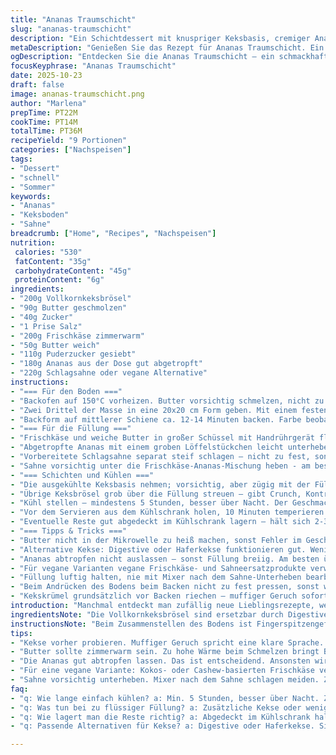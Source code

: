 ```yaml
---
title: "Ananas Traumschicht"
slug: "ananas-traumschicht"
description: "Ein Schichtdessert mit knuspriger Keksbasis, cremiger Ananasfüllung und knusprigem Topping. Statt klassischer Graham Cracker verwende ich Vollkornkekse für herzhaftere Textur und mehr Geschmack. Butter wird vorsichtig geschmolzen, um keine Bitterkeit zu riskieren. Die Füllung verbindet leicht gesüßten Frischkäse mit frischer Ananas – abgetropft, aber noch saftig – und fluffigem Schlagsahne- Ersatz. Backzeit und Kühlzeit sind flexibel; visuelle und haptische Signale geben besser Aufschluss über Gelingqualität. Ein Klassiker mit Twist, der auch ohne ewig lange Vorbereitung funktioniert."
metaDescription: "Genießen Sie das Rezept für Ananas Traumschicht. Ein köstliches Schichtdessert mit knusprigem Keksboden und cremiger Ananasfüllung."
ogDescription: "Entdecken Sie die Ananas Traumschicht – ein schmackhaftes Schichtdessert mit krossem Boden und fruchtiger Füllung, ideal für jeden Anlass."
focusKeyphrase: "Ananas Traumschicht"
date: 2025-10-23
draft: false
image: ananas-traumschicht.png
author: "Marlena"
prepTime: PT22M
cookTime: PT14M
totalTime: PT36M
recipeYield: "9 Portionen"
categories: ["Nachspeisen"]
tags:
- "Dessert"
- "schnell"
- "Sommer"
keywords:
- "Ananas"
- "Keksboden"
- "Sahne"
breadcrumb: ["Home", "Recipes", "Nachspeisen"]
nutrition: 
 calories: "530"
 fatContent: "35g"
 carbohydrateContent: "45g"
 proteinContent: "6g"
ingredients:
- "200g Vollkornkeksbrösel"
- "90g Butter geschmolzen"
- "40g Zucker"
- "1 Prise Salz"
- "200g Frischkäse zimmerwarm"
- "50g Butter weich"
- "110g Puderzucker gesiebt"
- "180g Ananas aus der Dose gut abgetropft"
- "220g Schlagsahne oder vegane Alternative"
instructions:
- "=== Für den Boden ==="
- "Backofen auf 150°C vorheizen. Butter vorsichtig schmelzen, nicht zu heiß, sonst schmeckt sie schnell bitter. Vollkornkeksbrösel, Zucker und Salz mit Butter vermengen. Nicht einfach kippen und rühren, sondern mit der Hand einmal kneten, bis alles gleichmäßig feucht, aber nicht matschig ist."
- "Zwei Drittel der Masse in eine 20x20 cm Form geben. Mit einem festen Glas oder Metallmaßbecher den Boden gleichmäßig und fest andrücken. Das gibt eine kompakte Kruste die beim Backen zusammenhält. Restliche Krümel für später beiseitestellen."
- "Backform auf mittlerer Schiene ca. 12-14 Minuten backen. Farbe beobachten – leicht goldbraun ist gut; nicht braun werden lassen, sonst wird der Krümel bitter. Nach dem Backen komplett auskühlen lassen. Ein kühler Raum oder Fensterbank eignen sich gut, Geduld ist gefragt."
- "=== Für die Füllung ==="
- "Frischkäse und weiche Butter in großer Schüssel mit Handrührgerät fluffig schlagen. Zucker langsam einrieseln lassen und weiter kräftig schlagen. Ziel ist eine luftige Masse, keine körnige oder überrührte Paste."
- "Abgetropfte Ananas mit einem groben Löffelstückchen leicht unterheben bis gleichmäßig verteilt. Die Saftreste nicht mit einrühren - sonst wird die Füllung zu wässrig und setzt sich nicht."
- "Vorbereitete Schlagsahne separat steif schlagen – nicht zu fest, sonst verliert sie Volumen beim Unterheben. Ein paar kräftige Klänge gibt’s beim Schneebesen, wenn Sahne fast fest wird."
- "Sahne vorsichtig unter die Frischkäse-Ananas-Mischung heben - am besten mit einem großen Spatel, Schnitt-und-Falt-Bewegung. So bleibt die Füllung luftig."
- "=== Schichten und Kühlen ==="
- "Die ausgekühlte Keksbasis nehmen; vorsichtig, aber zügig mit der Füllung glatt streichen. Nicht zu dünn, sonst wirkt es langweilig; auch nicht zu dick, sonst fällt alles auseinander."
- "Übrige Keksbrösel grob über die Füllung streuen – gibt Crunch, Kontrast und optischen Reiz. Eher ungleichmäßige Streuung, kein steriler Look."
- "Kühl stellen – mindestens 5 Stunden, besser über Nacht. Der Geschmack entwickelt sich, der Boden saugt Flüssigkeit auf und die Füllung wird schnittfest. Mehr Geduld bringt bessere Struktur."
- "Vor dem Servieren aus dem Kühlschrank holen, 10 Minuten temperieren lassen – so kommen fruchtige Aromen besser raus. Löffelprobe: Wackelt minimal, ist cremig mit festen Krümelschichten darunter."
- "Eventuelle Reste gut abgedeckt im Kühlschrank lagern – hält sich 2-3 Tage, sonst werden die Kekskrümel matschig. In Not geht Tiefkühlfach, aber Textur leidet."
- "=== Tipps & Tricks ==="
- "Butter nicht in der Mikrowelle zu heiß machen, sonst Fehler im Geschmack. Lieber langsam am Herd."
- "Alternative Kekse: Digestive oder Haferkekse funktionieren gut. Weniger süß aber kräftigerer Geschmack – Zucker anpassen."
- "Ananas abtropfen nicht auslassen – sonst Füllung breiig. Am besten über Sieb gut auspressen, leicht ausdrücken."
- "Für vegane Varianten vegane Frischkäse- und Sahneersatzprodukte verwenden; darauf achten, dass sie nicht zu flüssig sind. Gegebenenfalls Puderzucker reduzieren, da manche Ersatzprodukte süßer sind."
- "Füllung luftig halten, nie mit Mixer nach dem Sahne-Unterheben bearbeiten – zerstört Textur."
- "Beim Andrücken des Bodens beim Backen nicht zu fest pressen, sonst wird Kruste zu hart nach dem Backen."
- "Kekskrümel grundsätzlich vor Backen riechen – muffiger Geruch sofort aussortieren."
introduction: "Manchmal entdeckt man zufällig neue Lieblingsrezepte, wenn man alte Klassiker aufpeppt. Ananas und Frischkäse hat jeder schon mal kombiniert, doch die Basis macht hier den Unterschied. Klassische Grahamcracker können austauschbar sein, für mich sind Vollkornkekse einfach vielseitiger – sie geben mehr Biss und Geschmack. Butter nicht zu heiß, sonst nimmt sie den gesamten Geschmack weg – das lernen viele beim ersten Fehler. Die Ananas muss wirklich gut abgetropft sein, sonst läuft alles auseinander. Die Mischung aus frischer Creme, fruchtiger Säure und knusprigem Boden erinnert an Sommerstunden – manchmal braucht es keine komplizierten Zutaten, nur ein bisschen Geduld beim Kühlen und den richtigen Druck beim Andrücken. Wer mit diesem Rezept erst mal spielt, merkt schnell, wie sich kleine Anpassungen in der Konsistenz bewähren. Mein Tipp: Immer vor dem Servieren anprobieren — so passen Menge und Süße am besten zum eigenen Geschmack."
ingredientsNote: "Die Vollkornkeksbrösel sind ersetzbar durch Digestive oder Haferkekse, je nach Vorliebe. Zucker lässt sich reduzieren oder durch braunen Zucker ersetzen für karamellige Noten. Butter unbedingt zimmerwarm und schonend geschmolzen nehmen; bitterer Geschmack entsteht bei zu hoher Hitze sofort. Frischkäse muss weich sein, sonst entstehen Klümpchen. Pulverzucker unbedingt sieben, sonst verklumpt die Masse. Ananas gut abtropfen, sonst wird Füllung zu flüssig und der Boden matschig. Für vegane Alternativen Frischkäse- und Sahneersatz auf Kokos- oder Cashewbasis empfehlenswert, die haben gutes Mundgefühl. Schlagsahne kann durch Kokossahne ersetzt werden, dann leicht gesüßt. Dieses Rezept passt sich gut an, je nach Zutaten immer die Konsistenz prüfen; keine falsche Eile beim Rühren."
instructionsNote: "Beim Zusammenstellen des Bodens ist Fingerspitzengefühl gefragt: Die Krümel müssen gleichmäßig befeuchtet, aber nicht matschig sein. Das Andrücken mit einem schweren Messergriff oder Metallmessbecher sorgt für eine feste Basis, sonst fällt der Boden auseinander. Beim Backen lieber Farbe und Geruch beobachten – ein leicht nussiger Duft zeigt perfekte Bräunung, dunkle Flecken bedeuten zu spät raus. Für die Füllung zuerst die cremigen Zutaten gut schlagen, dann erst Früchte einheben. Sahne vorsichtig unterheben schafft das luftige Mundgefühl, das wichtig ist. Wird Eiserne Geduld benötigt – unbedingt lange genug kühlen, sonst achtet man auf die richtige Schnittfestigkeit mit Fingerprobe: Füllung sollte nicht mehr flüssig sein, aber federnd bleiben. Das Topping aus Restkrümeln sorgt für Texturkontrast– grob zerbröseln, nicht zu fein. Vor dem Servieren leicht temperieren lassen, so leuchten Aromen und Mundgefühl besser. Bei Reste Abdeckung ist Pflicht, sonst zieht der Boden Feuchtigkeit."
tips:
- "Kekse vorher probieren. Muffiger Geruch spricht eine klare Sprache. Den Boden nicht zu fest drücken. Das gibt die Knusprigkeit."
- "Butter sollte zimmerwarm sein. Zu hohe Wärme beim Schmelzen bringt Bitterkeit. Langsam über Wasserbad in die richtige Konsistenz bringen."
- "Die Ananas gut abtropfen lassen. Das ist entscheidend. Ansonsten wird die Füllung zu wässrig. Am besten durch ein Sieb gut ausdrücken."
- "Für eine vegane Variante: Kokos- oder Cashew-basierten Frischkäse verwenden. Diese haben eine gute Textur. Aber weniger Zucker nutzen."
- "Sahne vorsichtig unterheben. Mixer nach dem Sahne schlagen meiden. Zerstört die luftige Textur. Am besten mit einem Spatel arbeiten."
faq:
- "q: Wie lange einfach kühlen? a: Min. 5 Stunden, besser über Nacht. Zweck? Geschmack entwickelt sich. Boden saugt Flüssigkeit auf."
- "q: Was tun bei zu flüssiger Füllung? a: Zusätzliche Kekse oder weniger Ananas verwenden. Alternative: Puddingpulver als Verdicker verwenden."
- "q: Wie lagert man die Reste richtig? a: Abgedeckt im Kühlschrank halten. 2-3 Tage sollten reichen. Tiefkühlung möglich, aber Textur verliert."
- "q: Passende Alternativen für Kekse? a: Digestive oder Haferkekse. Sie ergeben weniger Süße und mehr Biss. Achte beim Zucker auf Anpassung."

---
```

